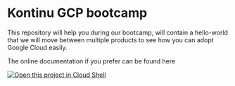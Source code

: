 # Kontinu GCP bootcamp

This repository will help you during our bootcamp, will contain a hello-world that we will move between multiple products to see how you can adopt Google Cloud easily.


The online documentation if you prefer can be found here


[![Open this project in Cloud
Shell](http://gstatic.com/cloudssh/images/open-btn.png)](https://console.cloud.google.com/cloudshell/open?git_repo=https://github.com/kontinu/gcp-bootcamp.git&page=editor&tutorial=tutorial.md)
